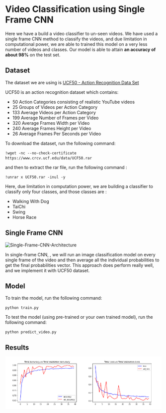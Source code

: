 # Video Classification using Single Frame CNN 

Here we have a build a video classifier to un-seen videos. We have used a single frame CNN method to classify the videos, and due limitation in computational power, we are able to trained this model on a very less number of videos and classes. Our model is able to attain **an accuracy of about 98%** on the test set.

## Dataset

The dataset we are using is [UCF50 - Action Recognition Data Set](https://www.crcv.ucf.edu/data/UCF50.php)

UCF50 is an action recognition dataset which contains:

- 50 Action Categories consisting of realistic YouTube videos
- 25 Groups of Videos per Action Category
- 133 Average Videos per Action Category
- 199 Average Number of Frames per Video
- 320 Average Frames Width per Video
- 240 Average Frames Height per Video
- 26 Average Frames Per Seconds per Video


To download the dataset, run the following command:

```
!wget -nc --no-check-certificate https://www.crcv.ucf.edu/data/UCF50.rar
```
and then to extract the rar file, run the following command :

```
!unrar x UCF50.rar -inul -y
```

Here, due limitation in computation power, we are building a classifier to classify only four classes, and those classes are :
- Walking With Dog 
- TaiChi 
- Swing 
- Horse Race

## Single Frame CNN

![Single-Frame-CNN-Architecture](https://user-images.githubusercontent.com/28982255/147768759-0220ba06-969e-4410-a570-3b42d7061d18.jpg)


In single-frame CNN, , we will run an image classification model on every single frame of the video and then average all the individual probabilities to get the final probabilities vector. This approach does perform really well, and we implement it with UCF50 dataset.

## Model

To train the model, run the following command:

```
python train.py
```

To test the model (using pre-trained or your own trained model), run the following command:

```
python predict_video.py
```

## Results

![](visualizations/plot.png)


